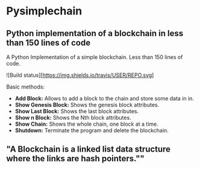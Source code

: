 # Pysimplechain
## Python implementation of a blockchain in less than 150 lines of code
A Python Implementation of a simple blockchain. Less than 150 lines of code.

![Build status][https://img.shields.io/travis/USER/REPO.svg]

Basic methods:
* **Add Block:** Allows to add a block to the chain and store some data in in.
* **Show Genesis Block:** Shows the genesis block attributes.
* **Show Last Block:** Shows the last block attributes.
* **Show n Block:** Shows the Nth block attributes.
* **Show Chain:** Shows the whole chain, one block at a time.
* **Shutdown:** Terminate the program and delete the blockchain.

## "A Blockchain is a linked list data structure where the links are hash pointers.""

